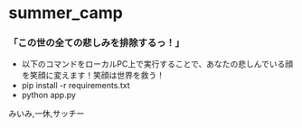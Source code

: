 # summer_camp
### 「この世の全ての悲しみを排除するっ！」
+ 以下のコマンドをローカルPC上で実行することで、あなたの悲しんでいる顔を笑顔に変えます！笑顔は世界を救う！
+ pip install -r requirements.txt
+ python app.py

みいみ,一休,サッチー
